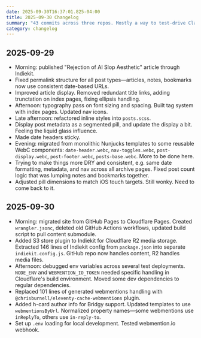 ```yaml
---
date: 2025-09-30T16:37:01.825-04:00
title: 2025-09-30 Changelog
summary: "43 commits across three repos. Mostly a way to test-drive Claude Code with Sonnet 4.5, but also some Codex PRs to keep getting a feel for its weird new async style of development. Adding some real and test posts. Lots of design changes, though this thing is still pretty ugly overall. Lots of refactors: Moving from inline styles to SCSS, from monolithic Nunjucks templates to WebC components, from Github Pages to Cloudflare Pages, adding media storage in Cloudflare R2 instead of Github. Updating webmention handling with Brid.gy, webmention.io, and 11ty plugins. (Webmentions are hard!?)"
category: changelog
---
```


## 2025-09-29

* Morning: published "Rejection of AI Slop Aesthetic" article through Indiekit.
* Fixed permalink structure for all post types—articles, notes, bookmarks now use consistent date-based URLs.
* Improved article display. Removed redundant title links, adding trunctation on index pages, fixing ellipsis handling.
* Afternoon: typography pass on font sizing and spacing. Built tag system with index pages. Updated nav icons.
* Late afternoon: refactored inline styles into `posts.scss`.
* Display post metadata as a segmented pill, and update the display a bit. Feeling the liquid glass influence.
* Made date headers sticky.
* Evening: migrated from monolithic Nunjucks templates to some reusable WebC components: `date-header.webc`, `nav-toggles.webc`, `post-display.webc`, `post-footer.webc`, `posts-base.webc`. More to be done here.
* Trying to make things more DRY and consistent, e.g. same date formatting, metadata, and nav across all archive pages. Fixed post count logic that was lumping notes and bookmarks together.
* Adjusted pill dimensions to match iOS touch targets. Still wonky. Need to come back to it.

## 2025-09-30

* Morning: migrated site from GitHub Pages to Cloudflare Pages. Created `wrangler.jsonc`, deleted old GitHub Actions workflows, updated build script to pull content submodule.
* Added S3 store plugin to Indiekit for Cloudflare R2 media storage. Extracted 146 lines of Indiekit config from `package.json` into separate `indiekit.config.js`. GitHub repo now handles content, R2 handles media files.
* Afternoon: debugged env variables across several test deployments. `NODE_ENV` and `WEBMENTION_IO_TOKEN` needed specific handling in Cloudflare's build environment. Moved some dev dependencies to regular dependencies.
* Replaced 101 lines of generated webmentions handling with `@chrisburnell/eleventy-cache-webmentions` plugin.
* Added h-card author info for Bridgy support. Updated templates to use `webmentionsByUrl`. Normalized property names—some webmentions use `inReplyTo`, others use `in-reply-to`.
* Set up `.env` loading for local development. Tested webmention.io webhook.
